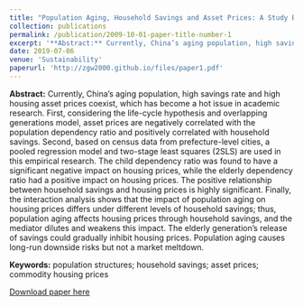 ```yaml
---
title: "Population Aging, Household Savings and Asset Prices: A Study Based on Urban Commercial Housing Prices"
collection: publications
permalink: /publication/2009-10-01-paper-title-number-1
excerpt: '**Abstract:** Currently, China’s aging population, high savings rate and high housing asset prices coexist, which has become a hot issue in academic research. First, considering the life-cycle hypothesis and overlapping generations model, asset prices are negatively correlated with the population dependency ratio and positively correlated with household savings. Second, based on census data from prefecture-level cities, a pooled regression model and two-stage least squares (2SLS) are used in this empirical research. The child dependency ratio was found to have a significant negative impact on housing prices, while the elderly dependency ratio had a positive impact on housing prices. The positive relationship between household savings and housing prices is highly significant. Finally, the interaction analysis shows that the impact of population aging on housing prices differs under different levels of household savings; thus, population aging affects housing prices through household savings, and the mediator dilutes and weakens this impact. The elderly generation’s release of savings could gradually inhibit housing prices. Population aging causes long-run downside risks but not a market meltdown.' '**Keywords:** population structures; household savings; asset prices; commodity housing prices'
date: 2019-07-06
venue: 'Sustainability'
paperurl: 'http://zgw2000.github.io/files/paper1.pdf'
---
```

**Abstract:** Currently, China’s aging population, high savings rate and high housing asset prices coexist, which has become a hot issue in academic research. First, considering the life-cycle hypothesis and overlapping generations model, asset prices are negatively correlated with the population dependency ratio and positively correlated with household savings. Second, based on census data from prefecture-level cities, a pooled regression model and two-stage least squares (2SLS) are used in this empirical research. The child dependency ratio was found to have a significant negative impact on housing prices, while the elderly dependency ratio had a positive impact on housing prices. The positive relationship between household savings and housing prices is highly significant. Finally, the interaction analysis shows that the impact of population aging on housing prices differs under different levels of household savings; thus, population aging affects housing prices through household savings, and the mediator dilutes and weakens this impact. The elderly generation’s release of savings could gradually inhibit housing prices. Population aging causes long-run downside risks but not a market meltdown.

**Keywords:** population structures; household savings; asset prices; commodity housing prices

[Download paper here](http://zgw2000.github.io/files/paper1.pdf)

